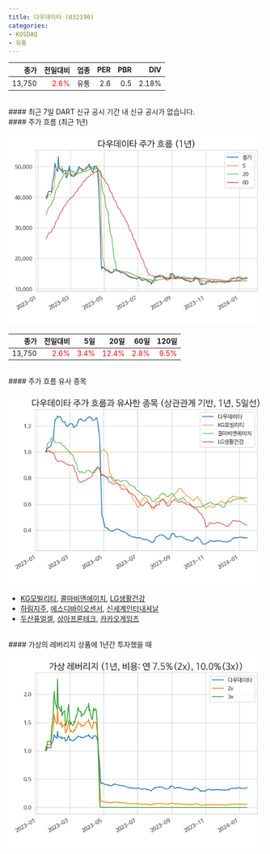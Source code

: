 ```yaml
---
title: 다우데이타 (032190)
categories:
- KOSDAQ
- 유통
---
```


|**종가**|**전일대비**|**업종**|**PER**|**PBR**|**DIV**|
|-------:|-----------:|-------:|------:|------:|------:|
|13,750|<span style="color: red">2.6%</span>|유통|2.6|0.5|2.18%|

<!-- more -->

<br>
#### 최근 7일 DART 신규 공시
기간 내 신규 공시가 없습니다.

<br>
#### 주가 흐름 (최근 1년)

![032190](/assets/images/stock/032190.png)

|**종가**|**전일대비**|**5일**|**20일**|**60일**|**120일**|
|---:|-------:|--:|---:|---:|----:|
|13,750|<span style="color: red">2.6%</span>|<span style="color: red">3.4%</span>|<span style="color: red">12.4%</span>|<span style="color: red">2.8%</span>|<span style="color: red">9.5%</span>|

<br>
#### 주가 흐름 유사 종목

![032190](/assets/images/stock/032190_corr.png)

- [KG모빌리티](/003620/), [콜마비앤에이치](/200130/), [LG생활건강](/051900/)
- [하림지주](/003380/), [에스디바이오센서](/137310/), [신세계인터내셔날](/031430/)
- [두산퓨얼셀](/336260/), [상아프론테크](/089980/), [카카오게임즈](/293490/)

<br>
#### 가상의 레버리지 상품에 1년간 투자했을 때

![032190](/assets/images/stock/032190_2x.png)